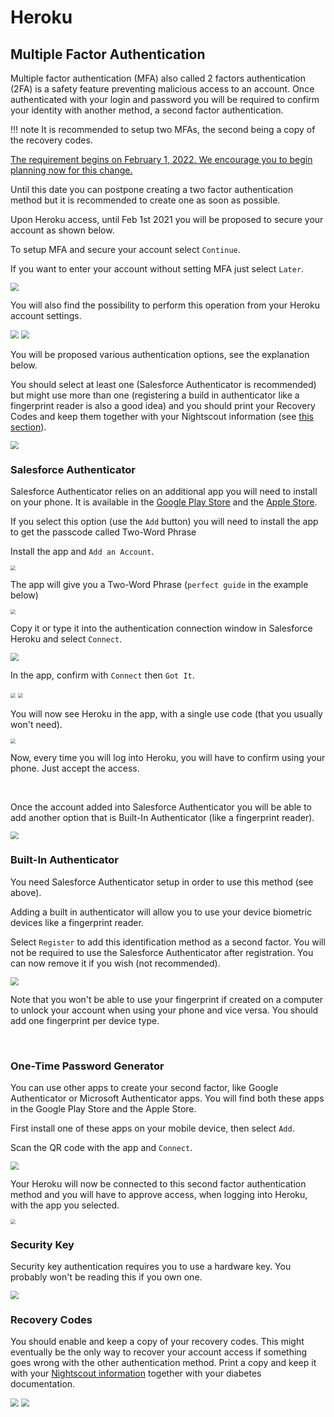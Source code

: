 # Heroku

## Multiple Factor Authentication

Multiple factor authentication (MFA) also called 2 factors authentication (2FA) is a safety feature preventing malicious access to an account. Once authenticated with your login and password you will be required to confirm your identity with another method, a second factor authentication.

!!! note
    It is recommended to setup two MFAs, the second being a copy of the recovery codes.

[The requirement begins on February 1, 2022. We encourage you to begin planning now for this change.](https://help.salesforce.com/s/articleView?id=000356005&type=1) 

Until this date you can postpone creating a two factor authentication method but it is recommended to create one as soon as possible.

Upon Heroku access, until Feb 1st 2021 you will be proposed to secure your account as shown below.

To setup MFA and secure your account select `Continue`.

If you want to enter your account without setting MFA just select `Later`.

<img src="../heroku/img/MFA01.png" style="zoom:80%;" />

</br>

You will also find the possibility to perform this operation from your Heroku account settings.

<img src="../heroku/img/MFA00.png" style="zoom:80%;" />

<img src="../heroku/img/MFA00a.png" style="zoom:80%;" />

</br>

You will be proposed various authentication options, see the explanation below.

You should select at least one (Salesforce Authenticator is recommended) but might use more than one (registering a build in authenticator like a fingerprint reader is also a good idea) and you should print your Recovery Codes and keep them together with your Nightscout information (see [this section](../../nightscout/new_user/#record-your-information-in-a-safe-place)).

<img src="../heroku/img/MFA02.png" style="zoom:80%;" />

</br>

### Salesforce Authenticator

Salesforce Authenticator relies on an additional app you will need to install on your phone. It is available in the [Google Play Store](https://play.google.com/store/apps/details?id=com.salesforce.authenticator) and the [Apple Store](https://apps.apple.com/us/app/salesforce-authenticator/id782057975).

If you select this option (use the `Add` button) you will need to install the app to get the passcode called Two-Word Phrase

Install the app and `Add an Account`.

<img src="../heroku/img/MFA03b.png" style="zoom:50%;" />

</br>

The app will give you a Two-Word Phrase (`perfect guide` in the example below)

<img src="../heroku/img/MFA03c.png" style="zoom:50%;" />

</br>

Copy it or type it into the authentication connection window in Salesforce Heroku and select `Connect`.

<img src="../heroku/img/MFA03.png" style="zoom:80%;" />

</br>

In the app, confirm with `Connect` then `Got It`.

<img src="../heroku/img/MFA03d.png" style="zoom:50%;" />

<img src="../heroku/img/MFA03e.png" style="zoom:50%;" />

</br>

You will now see Heroku in the app, with a single use code (that you usually won't need).

<img src="../heroku/img/MFA03f.png" style="zoom:50%;" />

</br>

Now, every time you will log into Heroku, you will have to confirm using your phone. Just accept the access.

</br>

Once the account added into Salesforce Authenticator you will be able to add another option that is Built-In Authenticator (like a fingerprint reader).

<img src="../heroku/img/MFA03g.png" style="zoom:80%;" />

</br>

### Built-In Authenticator

You need Salesforce Authenticator setup in order to use this method (see above).

Adding a built in authenticator will allow you to use your device biometric devices like a fingerprint reader.

Select `Register` to add this identification method as a second factor. You will not be required to use the Salesforce Authenticator after registration. You can now remove it if you wish (not recommended).

<img src="../heroku/img/MFA08.png" style="zoom:80%;" />

Note that you won't be able to use your fingerprint if created on a computer to unlock your account when using your phone and vice versa. You should add one fingerprint per device type.

</br>

### One-Time Password Generator

You can use other apps to create your second factor, like Google Authenticator or Microsoft Authenticator apps. You will find both these apps in the Google Play Store and the Apple Store.

First install one of these apps on your mobile device, then select `Add`.

Scan the QR code with the app and `Connect`.

<img src="../heroku/img/MFA04.png" style="zoom:80%;" />

</br>

Your Heroku will now be connected to this second factor authentication method and you will have to approve access, when logging into Heroku, with the app you selected.

<img src="../heroku/img/MFA04a.png" style="zoom:50%;" />

</br>

### Security Key

Security key authentication requires you to use a hardware key. You probably won't be reading this if you own one.

<img src="../heroku/img/MFA05.png" style="zoom:80%;" />

</br>

### Recovery Codes

You should enable and keep a copy of your recovery codes. This might eventually be the only way to recover your account access if something goes wrong with the other authentication method. Print a copy and keep it with your [Nightscout information](../../nightscout/new_user/#record-your-information-in-a-safe-place) together with your diabetes documentation.

<img src="../heroku/img/MFA06.png" style="zoom:80%;" />

<img src="../heroku/img/MFA07.png" style="zoom:80%;" />
